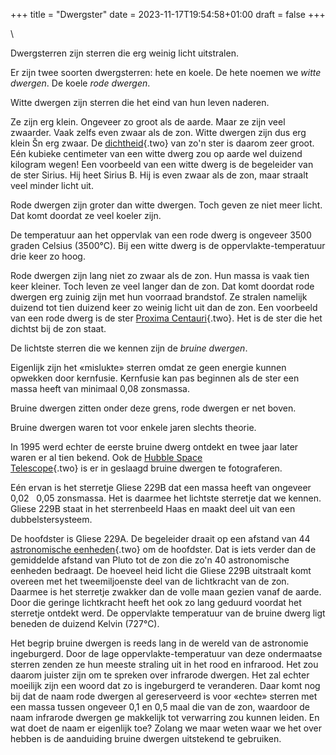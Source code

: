 +++
title = "Dwergster"
date = 2023-11-17T19:54:58+01:00
draft = false
+++

\

Dwergsterren zijn sterren die erg weinig licht uitstralen.

Er zijn twee soorten dwergsterren: hete en koele. De hete noemen we
*witte dwergen*. De koele *rode dwergen*.

Witte dwergen zijn sterren die het eind van hun leven naderen.

Ze zijn erg klein. Ongeveer zo groot als de aarde. Maar ze zijn veel
zwaarder. Vaak zelfs even zwaar als de zon. Witte dwergen zijn dus erg
klein Šn erg zwaar. De [dichtheid](dichthei.html){.two} van zo\'n ster
is daarom zeer groot. Eén kubieke centimeter van een witte dwerg zou op
aarde wel duizend kilogram wegen! Een voorbeeld van een witte dwerg is
de begeleider van de ster Sirius. Hij heet Sirius B. Hij is even zwaar
als de zon, maar straalt veel minder licht uit.

Rode dwergen zijn groter dan witte dwergen. Toch geven ze niet meer
licht. Dat komt doordat ze veel koeler zijn.

De temperatuur aan het oppervlak van een rode dwerg is ongeveer 3500
graden Celsius (3500°C). Bij een witte dwerg is de
oppervlakte-temperatuur drie keer zo hoog.

Rode dwergen zijn lang niet zo zwaar als de zon. Hun massa is vaak tien
keer kleiner. Toch leven ze veel langer dan de zon. Dat komt doordat
rode dwergen erg zuinig zijn met hun voorraad brandstof. Ze stralen
namelijk duizend tot tien duizend keer zo weinig licht uit dan de zon.
Een voorbeeld van een rode dwerg is de ster [Proxima
Centauri](proxima.html){.two}. Het is de ster die het dichtst bij de zon
staat.

De lichtste sterren die we kennen zijn de *bruine dwergen*.

Eigenlijk zijn het «mislukte» sterren omdat ze geen energie kunnen
opwekken door kernfusie. Kernfusie kan pas beginnen als de ster een
massa heeft van minimaal 0,08 zonsmassa.

Bruine dwergen zitten onder deze grens, rode dwergen er net boven.

Bruine dwergen waren tot voor enkele jaren slechts theorie.

In 1995 werd echter de eerste bruine dwerg ontdekt en twee jaar later
waren er al tien bekend. Ook de [Hubble Space\
Telescope](hst.html){.two} is er in geslaagd bruine dwergen te
fotograferen.

Eén ervan is het sterretje Gliese 229B dat een massa heeft van ongeveer
0,02   0,05 zonsmassa. Het is daarmee het lichtste sterretje dat we
kennen. Gliese 229B staat in het sterrenbeeld Haas en maakt deel uit van
een dubbelstersysteem.

De hoofdster is Gliese 229A. De begeleider draait op een afstand van 44
[astronomische eenheden](astronom.html){.two} om de hoofdster. Dat is
iets verder dan de gemiddelde afstand van Pluto tot de zon die zo\'n 40
astronomische eenheden bedraagt. De hoeveel heid licht die Gliese 229B
uitstraalt komt overeen met het tweemiljoenste deel van de lichtkracht
van de zon. Daarmee is het sterretje zwakker dan de volle maan gezien
vanaf de aarde. Door die geringe lichtkracht heeft het ook zo lang
geduurd voordat het sterretje ontdekt werd. De oppervlakte temperatuur
van de bruine dwerg ligt beneden de duizend Kelvin (727°C).

Het begrip bruine dwergen is reeds lang in de wereld van de astronomie
ingeburgerd. Door de lage oppervlakte-temperatuur van deze ondermaatse
sterren zenden ze hun meeste straling uit in het rood en infrarood. Het
zou daarom juister zijn om te spreken over infrarode dwergen. Het zal
echter moeilijk zijn een woord dat zo is ingeburgerd te veranderen. Daar
komt nog bij dat de naam rode dwergen al gereserveerd is voor «echte»
sterren met een massa tussen ongeveer 0,1 en 0,5 maal die van de zon,
waardoor de naam infrarode dwergen ge makkelijk tot verwarring zou
kunnen leiden. En wat doet de naam er eigenlijk toe? Zolang we maar
weten waar we het over hebben is de aanduiding bruine dwergen uitstekend
te gebruiken.
